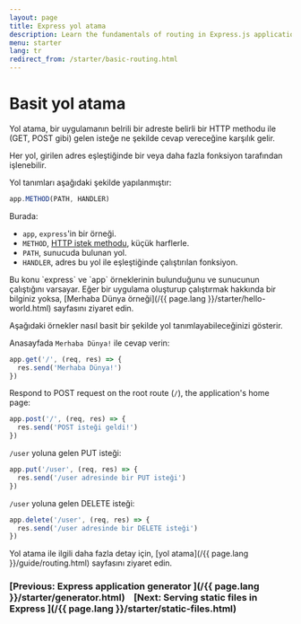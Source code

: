 ```yaml
---
layout: page
title: Express yol atama
description: Learn the fundamentals of routing in Express.js applications, including how to define routes, handle HTTP methods, and create route handlers for your web server.
menu: starter
lang: tr
redirect_from: /starter/basic-routing.html
---
```


# Basit yol atama

Yol atama, bir uygulamanın belrili bir adreste belirli bir HTTP methodu ile (GET, POST gibi) gelen isteğe ne şekilde cevap vereceğine karşılık gelir.

Her yol, girilen adres eşleştiğinde bir veya daha fazla fonksiyon tarafından işlenebilir.

Yol tanımları aşağıdaki şekilde yapılanmıştır:

```js
app.METHOD(PATH, HANDLER)
```

Burada:

- `app`, `express`'in bir örneği.
- `METHOD`, [HTTP istek methodu](https://en.wikipedia.org/wiki/Hypertext_Transfer_Protocol#Request_methods), küçük harflerle.
- `PATH`, sunucuda bulunan yol.
- `HANDLER`, adres bu yol ile eşleştiğinde çalıştırılan fonksiyon.

<div class="doc-box doc-notice" markdown="1">
Bu konu `express` ve `app` örneklerinin bulunduğunu ve sunucunun çalıştığını varsayar. Eğer bir uygulama oluşturup çalıştırmak hakkında bir bilginiz yoksa, [Merhaba Dünya örneği](/{{ page.lang }}/starter/hello-world.html) sayfasını ziyaret edin.
</div>

Aşağıdaki örnekler nasıl basit bir şekilde yol tanımlayabileceğinizi gösterir.

Anasayfada `Merhaba Dünya!` ile cevap verin:

```js
app.get('/', (req, res) => {
  res.send('Merhaba Dünya!')
})
```

Respond to POST request on the root route (`/`), the application's home page:

```js
app.post('/', (req, res) => {
  res.send('POST isteği geldi!')
})
```

`/user` yoluna gelen PUT isteği:

```js
app.put('/user', (req, res) => {
  res.send('/user adresinde bir PUT isteği')
})
```

`/user` yoluna gelen DELETE isteği:

```js
app.delete('/user', (req, res) => {
  res.send('/user adresinde bir DELETE isteği')
})
```

Yol atama ile ilgili daha fazla detay için, [yol atama](/{{ page.lang }}/guide/routing.html) sayfasını ziyaret edin.

### [Previous: Express application generator ](/{{ page.lang }}/starter/generator.html)&nbsp;&nbsp;&nbsp;&nbsp;[Next: Serving static files in Express ](/{{ page.lang }}/starter/static-files.html)
